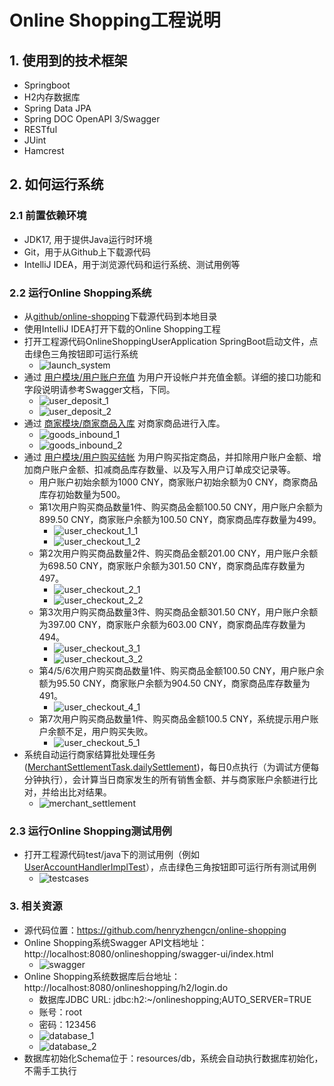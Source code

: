 # Online Shopping工程说明

## 1. 使用到的技术框架
- Springboot
- H2内存数据库
- Spring Data JPA
- Spring DOC OpenAPI 3/Swagger
- RESTful
- JUint
- Hamcrest

## 2. 如何运行系统
### 2.1 前置依赖环境
- JDK17, 用于提供Java运行时环境
- Git，用于从Github上下载源代码
- IntelliJ IDEA，用于浏览源代码和运行系统、测试用例等

### 2.2 运行Online Shopping系统
- 从[github/online-shopping](https://github.com/henryzhengcn/online-shopping)下载源代码到本地目录
- 使用IntelliJ IDEA打开下载的Online Shopping工程
- 打开工程源代码OnlineShoppingUserApplication SpringBoot启动文件，点击绿色三角按钮即可运行系统
  - ![launch_system](https://github.com/henryzhengcn/online-shopping/blob/master/doc/images/2_2_1_launch_system.png)
- 通过 [用户模块/用户账户充值](http://localhost:8080/onlineshopping/swagger-ui/index.html#/User%20Module%20API/deposit) 为用户开设帐户并充值金额。详细的接口功能和字段说明请参考Swagger文档，下同。
  - ![user_deposit_1](https://github.com/henryzhengcn/online-shopping/blob/master/doc/images/2_2_2_user_deposit_1.png)
  - ![user_deposit_2](https://github.com/henryzhengcn/online-shopping/blob/master/doc/images/2_2_2_user_deposit_2.png)
- 通过 [商家模块/商家商品入库](http://localhost:8080/onlineshopping/swagger-ui/index.html#/Merchant%20Module%20API/inbound) 对商家商品进行入库。
  - ![goods_inbound_1](https://github.com/henryzhengcn/online-shopping/blob/master/doc/images/2_2_3_goods_inbound_1.png)
  - ![goods_inbound_2](https://github.com/henryzhengcn/online-shopping/blob/master/doc/images/2_2_3_goods_inbound_2.png)
- 通过 [用户模块/用户购买结帐](http://localhost:8080/onlineshopping/swagger-ui/index.html#/User%20Module%20API/checkout) 为用户购买指定商品，并扣除用户账户金额、增加商户账户金额、扣减商品库存数量、以及写入用户订单成交记录等。
  - 用户账户初始余额为1000 CNY，商家账户初始余额为0 CNY，商家商品库存初始数量为500。
  - 第1次用户购买商品数量1件、购买商品金额100.50 CNY，用户账户余额为899.50 CNY，商家账户余额为100.50 CNY，商家商品库存数量为499。 
    - ![user_checkout_1_1](https://github.com/henryzhengcn/online-shopping/blob/master/doc/images/2_2_4_user_checkout_1_1.png)
    - ![user_checkout_1_2](https://github.com/henryzhengcn/online-shopping/blob/master/doc/images/2_2_4_user_checkout_1_2.png)
  - 第2次用户购买商品数量2件、购买商品金额201.00 CNY，用户账户余额为698.50 CNY，商家账户余额为301.50 CNY，商家商品库存数量为497。
    - ![user_checkout_2_1](https://github.com/henryzhengcn/online-shopping/blob/master/doc/images/2_2_4_user_checkout_2_1.png)
    - ![user_checkout_2_2](https://github.com/henryzhengcn/online-shopping/blob/master/doc/images/2_2_4_user_checkout_2_2.png)
  - 第3次用户购买商品数量3件、购买商品金额301.50 CNY，用户账户余额为397.00 CNY，商家账户余额为603.00 CNY，商家商品库存数量为494。
    - ![user_checkout_3_1](https://github.com/henryzhengcn/online-shopping/blob/master/doc/images/2_2_4_user_checkout_3_1.png)
    - ![user_checkout_3_2](https://github.com/henryzhengcn/online-shopping/blob/master/doc/images/2_2_4_user_checkout_3_2.png)
  - 第4/5/6次用户购买商品数量1件、购买商品金额100.50 CNY，用户账户余额为95.50 CNY，商家账户余额为904.50 CNY，商家商品库存数量为491。
    - ![user_checkout_4_1](https://github.com/henryzhengcn/online-shopping/blob/master/doc/images/2_2_4_user_checkout_4_1.png)
  - 第7次用户购买商品数量1件、购买商品金额100.5 CNY，系统提示用户账户余额不足，用户购买失败。
    - ![user_checkout_5_1](https://github.com/henryzhengcn/online-shopping/blob/master/doc/images/2_2_4_user_checkout_5_1.png)
- 系统自动运行商家结算批处理任务([MerchantSettlementTask.dailySettlement](https://github.com/henryzhengcn/online-shopping/blob/master/merchant/src/master/java/com/onlineshopping/merchant/job/MerchantSettlementTask.java))，每日0点执行（为调试方便每分钟执行），会计算当日商家发生的所有销售金额、并与商家账户余额进行比对，并给出比对结果。
  - ![merchant_settlement](https://github.com/henryzhengcn/online-shopping/blob/master/doc/images/2_2_5_merchant_settlement.png)

### 2.3 运行Online Shopping测试用例
- 打开工程源代码test/java下的测试用例（例如[UserAccountHandlerImplTest](https://github.com/henryzhengcn/online-shopping/blob/master/user/src/test/java/com/onlineshopping/user/handler/impl/UserAccountHandlerImplTest.java)），点击绿色三角按钮即可运行所有测试用例
  - ![testcases](https://github.com/henryzhengcn/online-shopping/blob/master/doc/images/2_3_testcases.png)

### 3. 相关资源
- 源代码位置：https://github.com/henryzhengcn/online-shopping
- Online Shopping系统Swagger API文档地址：http://localhost:8080/onlineshopping/swagger-ui/index.html
  - ![swagger](https://github.com/henryzhengcn/online-shopping/blob/master/doc/images/3_1_swagger.png)
- Online Shopping系统数据库后台地址：http://localhost:8080/onlineshopping/h2/login.do
  - 数据库JDBC URL: jdbc:h2:~/onlineshopping;AUTO_SERVER=TRUE
  - 账号：root
  - 密码：123456
  - ![database_1](https://github.com/henryzhengcn/online-shopping/blob/master/doc/images/3_2_database_1.png)
  - ![database_2](https://github.com/henryzhengcn/online-shopping/blob/master/doc/images/3_2_database_2.png)
- 数据库初始化Schema位于：resources/db，系统会自动执行数据库初始化，不需手工执行
